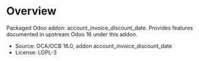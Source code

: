 # Overview

Packaged Odoo addon: account_invoice_discount_date. Provides features documented in upstream Odoo 16 under this addon.

- Source: OCA/OCB 16.0, addon account_invoice_discount_date
- License: LGPL-3

